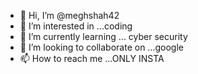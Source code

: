 - 👋 Hi, I’m @meghshah42
- 👀 I’m interested in ...coding
- 🌱 I’m currently learning ... cyber security 
- 💞️ I’m looking to collaborate on ...google
- 📫 How to reach me ...ONLY INSTA 

<!---
meghshah42/meghshah42 is a ✨ special ✨ repository because its `README.md` (this file) appears on your GitHub profile.
You can click the Preview link to take a look at your changes
--->
